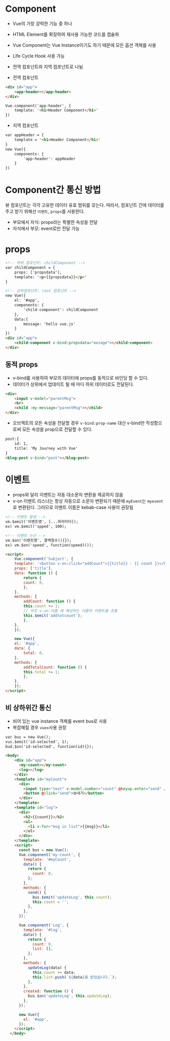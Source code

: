 # Component
+ Vue의 가장 강력한 기능 중 하나
+ HTML Element를 확장하여 재사용 가능한 코드를 캡슐화
+ Vue Component는 Vue Instance이기도 하기 때문에 모든 옵션 객체를 사용
+ Life Cycle Hook 사용 가능
+ 전역 컴포넌트와 지역 컴포넌트로 나뉨


+ 전역 컴포넌트
```html
<div id="app">
    <app-header></app-header>
</div>

Vue.component('app-header', {
    template: '<h1>Header Component</h1>'
})
```

+ 지역 컴포넌트
```html
var appHeader = {
    template = '<h1>Header Component</h1>'
}
new Vue({
    components: {
        'app-header': appHeader
    }
})
```

# Component간 통신 방법
뷰 컴포넌트는 각각 고유한 데이터 유효 범위를 갖는다. 따라서, 컴포넌트 간에 데이터를 주고 받기 위해선 `이벤트`, `props`를 사용한다.
+ 부모에서 자식: props라는 특별한 속성을 전달
+ 자식에서 부모: event로만 전달 가능

# props
```html
<!-- 하위 컴포넌트: childComponent -->
var childComponent = {
    props: ['propsdata'],
    template: '<p>{{propsdata}}</p>'
}

<!-- 상위컴포넌트: root 컴포넌트 -->
new Vue({
    el: '#app',
    components: {
        'child-component': childComponent
    },
    data:{
        message: 'hello vue.js'
    }
})
<div id="app">
    <child-component v-bind:propsdata="mesage"></child-component>
</div>
```

## 동적 props
+ v-bind를 사용하여 부모의 데이터에 props를 동적으로 바인딩 할 수 있다.
+ 데이터가 상위에서 업데이트 될 때 마다 하위 데이터로도 전달된다.
```html
<div>
    <input v-model="parentMsg">
    <br>
    <child :my-message="parentMsg"></child>
</div>
```

+ 오브젝트의 모든 속성을 전달할 경우 `v-bind:prop-name` 대신 v-bind만 작성함으로써 모든 속성을 prop으로 전달할 수 있다.
```html
post:{
    id: 1,
    title: 'My Journey with Vue'
}
<blog-post v-bind="post"></blog-post>
```

# 이벤트
+ props와 달리 이벤트는 자동 대소문자 변환을 제공하지 않음
+ v-on 이벤트 리스너는 항상 자동으로 소문자 변환되기 때문에 `myEvent`는 `myevent`로 변환된다. 그러므로 이벤트 이름은 kebab-case 사용이 권장됨
```html
<!-- 이벤트 발생 -->
vm.$emit('이벤트명', [...파라미터]);
ex) vm.$emit('spped', 100);

<!-- 이벤트 수신 -->
vm.$on('이벤트명', 콜백함수(){});
ex) vm.$on('speed', function(speed)());
```
```html
<script>
    Vue.component('Subject', {
    template: '<button v-on:click="addCount">{{title}} - {{ count }}</button>',
    props: ['title'],
    data: function () {
        return {
        count: 0,
        };
    },
    methods: {
        addCount: function () {
        this.count += 1;
        // 부모 v-on:이름 에 해당하는 이름의 이벤트를 호출
        this.$emit('addtotcount');
        },
    },
    });

    new Vue({
    el: '#app',
    data: {
        total: 0,
    },
    methods: {
        addTotalCount: function () {
        this.total += 1;
        },
    },
    });
</script>
```

## 비 상하위간 통신
+ 비어 있는 vue instance 객체를 event bus로 사용
+ 복잡해질 경우 `vuex`사용 권장
```html
var bus = new Vue();
vus.$emit('id-selected', 1);
bud.$on('id-selected', function(id){});
```
```html
<body>
    <div id="app">
      <my-count></my-count>
      <log></log>
    </div>
    <template id="myCount">
      <div>
        <input type="text" v-model.number="count" @keyup.enter="send" />
        <button @click="send">보내기</button>
      </div>
    </template>
    <template id="log">
      <div>
        <h2>{{count}}</h2>
        <ul>
          <li v-for="msg in list">{{msg}}</li>
        </ul>
      </div>
    </template>
    <script>
      const bus = new Vue();
      Vue.component('my-count', {
        template: '#myCount',
        data() {
          return {
            count: 0,
          };
        },
        methods: {
          send() {
            bus.$emit('updateLog', this.count);
            this.count = '';
          },
        },
      });

      Vue.component('Log', {
        template: '#log',
        data() {
          return {
            count: 0,
            list: [],
          };
        },
        methods: {
          updateLog(data) {
            this.count += data;
            this.list.push(`${data}을 받았습니다.`);
          },
        },
        created: function () {
          bus.$on('updateLog', this.updateLog);
        },
      });

      new Vue({
        el: '#app',
      });
    </script>
  </body>
```